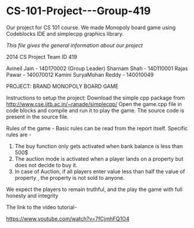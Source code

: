 # CS-101-Project---Group-419
Our project for CS 101 course. We made Monopoly board game using Codeblocks IDE and simplecpp graphics library.

*This file gives the general information about our project*

2014 CS Project Team ID 419

Avineil Jain - 14D170002 (Group Leader)
Sharnam Shah - 14D110001
Rajas Pawar - 140070012
Kamini SuryaMohan Reddy - 140010049 
  
PROJECT: BRAND MONOPOLY BOARD GAME

Instructions to setup the project:
Download the simple cpp package from http://www.cse.iitb.ac.in/~ranade/simplecpp/ 
Open the game.cpp file in code blocks and compile and run it to play the game.
The source code is present in the source file. 

Rules of the game - 
Basic rules can be read from the report itself. Specific rules are -
1) The buy function only gets activated when bank balance is less than 500$
2) The auction mode is activated when a player lands on a property but does not decide to buy it.
3) In case of Auction, if all players enter value less than half the value of property , the property is not sold to anyone.

We expect the players to remain truthful, and the play the game with full honesty and integrity

The link to the video tutorial-

https://www.youtube.com/watch?v=7fCjmhFQ1O4

